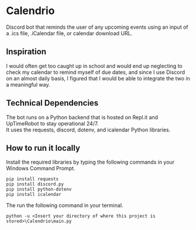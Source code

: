 # Calendrio
Discord bot that reminds the user of any upcoming events using an input of a .ics file, .iCalendar file, or calendar download URL.

## Inspiration
I would often get too caught up in school and would end up neglecting to check my calendar to remind myself of due dates, and since I use Discord on an almost daily basis, I figured that I would be able to integrate the two in a meaningful way.

## Technical Dependencies
The bot runs on a Python backend that is hosted on Repl.it and UpTimeRobot to stay operational 24/7.\
It uses the requests, discord, dotenv, and icalendar Python libraries.


## How to run it locally
Install the required libraries by typing the following commands in your Windows Command Prompt.
```
pip install requests
pip install discord.py
pip install python-dotenv
pip install icalendar
```

The run the following command in your terminal.
```
python -u <Insert your directory of where this project is stored>\Calendrio\main.py
```